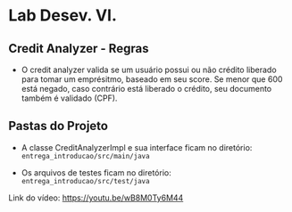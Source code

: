 # Lab Desev. VI.

## Credit Analyzer - Regras
- O credit analyzer valida se um usuário possui ou não crédito liberado para tomar um emprésitmo, baseado em seu score. Se menor que 600 está negado, caso contrário está liberado o crédito, seu documento também é validado (CPF).
 

## Pastas do Projeto 
- A classe CreditAnalyzerImpl e sua interface ficam no diretório: 
`entrega_introducao/src/main/java`

- Os arquivos de testes ficam no diretório: 
`entrega_introducao/src/test/java`

Link do vídeo: https://youtu.be/wB8M0Ty6M44